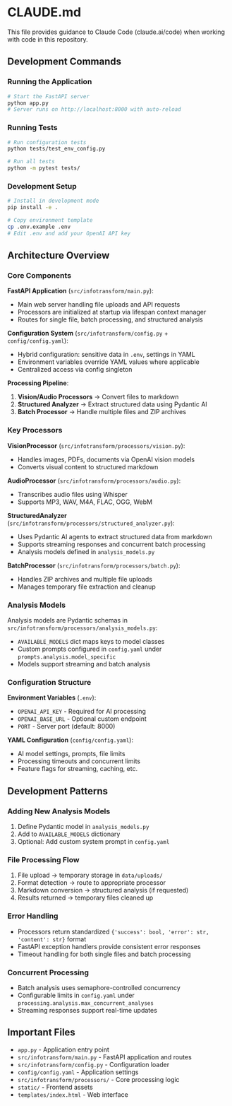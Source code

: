# CLAUDE.md

This file provides guidance to Claude Code (claude.ai/code) when working with code in this repository.

## Development Commands

### Running the Application
```bash
# Start the FastAPI server
python app.py
# Server runs on http://localhost:8000 with auto-reload
```

### Running Tests
```bash
# Run configuration tests
python tests/test_env_config.py

# Run all tests
python -m pytest tests/
```

### Development Setup
```bash
# Install in development mode
pip install -e .

# Copy environment template
cp .env.example .env
# Edit .env and add your OpenAI API key
```

## Architecture Overview

### Core Components

**FastAPI Application** (`src/infotransform/main.py`):
- Main web server handling file uploads and API requests
- Processors are initialized at startup via lifespan context manager
- Routes for single file, batch processing, and structured analysis

**Configuration System** (`src/infotransform/config.py` + `config/config.yaml`):
- Hybrid configuration: sensitive data in `.env`, settings in YAML
- Environment variables override YAML values where applicable
- Centralized access via config singleton

**Processing Pipeline**:
1. **Vision/Audio Processors** → Convert files to markdown
2. **Structured Analyzer** → Extract structured data using Pydantic AI
3. **Batch Processor** → Handle multiple files and ZIP archives

### Key Processors

**VisionProcessor** (`src/infotransform/processors/vision.py`):
- Handles images, PDFs, documents via OpenAI vision models
- Converts visual content to structured markdown

**AudioProcessor** (`src/infotransform/processors/audio.py`):
- Transcribes audio files using Whisper
- Supports MP3, WAV, M4A, FLAC, OGG, WebM

**StructuredAnalyzer** (`src/infotransform/processors/structured_analyzer.py`):
- Uses Pydantic AI agents to extract structured data from markdown
- Supports streaming responses and concurrent batch processing
- Analysis models defined in `analysis_models.py`

**BatchProcessor** (`src/infotransform/processors/batch.py`):
- Handles ZIP archives and multiple file uploads
- Manages temporary file extraction and cleanup

### Analysis Models

Analysis models are Pydantic schemas in `src/infotransform/processors/analysis_models.py`:
- `AVAILABLE_MODELS` dict maps keys to model classes
- Custom prompts configured in `config.yaml` under `prompts.analysis.model_specific`
- Models support streaming and batch analysis

### Configuration Structure

**Environment Variables** (`.env`):
- `OPENAI_API_KEY` - Required for AI processing
- `OPENAI_BASE_URL` - Optional custom endpoint
- `PORT` - Server port (default: 8000)

**YAML Configuration** (`config/config.yaml`):
- AI model settings, prompts, file limits
- Processing timeouts and concurrent limits
- Feature flags for streaming, caching, etc.

## Development Patterns

### Adding New Analysis Models
1. Define Pydantic model in `analysis_models.py`
2. Add to `AVAILABLE_MODELS` dictionary
3. Optional: Add custom system prompt in `config.yaml`

### File Processing Flow
1. File upload → temporary storage in `data/uploads/`
2. Format detection → route to appropriate processor
3. Markdown conversion → structured analysis (if requested)
4. Results returned → temporary files cleaned up

### Error Handling
- Processors return standardized `{'success': bool, 'error': str, 'content': str}` format
- FastAPI exception handlers provide consistent error responses
- Timeout handling for both single files and batch processing

### Concurrent Processing
- Batch analysis uses semaphore-controlled concurrency
- Configurable limits in `config.yaml` under `processing.analysis.max_concurrent_analyses`
- Streaming responses support real-time updates

## Important Files

- `app.py` - Application entry point
- `src/infotransform/main.py` - FastAPI application and routes
- `src/infotransform/config.py` - Configuration loader
- `config/config.yaml` - Application settings
- `src/infotransform/processors/` - Core processing logic
- `static/` - Frontend assets
- `templates/index.html` - Web interface